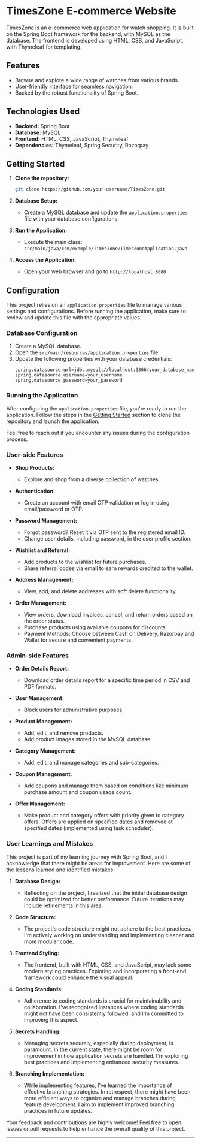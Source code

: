 # TimesZone E-commerce Website

TimesZone is an e-commerce web application for watch shopping. It is built on the Spring Boot framework for the backend, with MySQL as the database. The frontend is developed using HTML, CSS, and JavaScript, with Thymeleaf for templating.

## Features
- Browse and explore a wide range of watches from various brands.
- User-friendly interface for seamless navigation.
- Backed by the robust functionality of Spring Boot.

## Technologies Used
- **Backend:** Spring Boot
- **Database:** MySQL
- **Frontend:** HTML, CSS, JavaScript, Thymeleaf
- **Dependencies:** Thymeleaf, Spring Security, Razorpay

## Getting Started
1. **Clone the repository:**
    ```bash
    git clone https://github.com/your-username/TimesZone.git
    ```

2. **Database Setup:**
    - Create a MySQL database and update the `application.properties` file with your database configurations.

3. **Run the Application:**
    - Execute the main class: `src/main/java/com/example/TimesZone/TimesZoneApplication.java`

4. **Access the Application:**
    - Open your web browser and go to `http://localhost:8080`

## Configuration
This project relies on an `application.properties` file to manage various settings and configurations. Before running the application, make sure to review and update this file with the appropriate values.

### Database Configuration
1. Create a MySQL database.
2. Open the `src/main/resources/application.properties` file.
3. Update the following properties with your database credentials:
    ```properties
    spring.datasource.url=jdbc:mysql://localhost:3306/your_database_name
    spring.datasource.username=your_username
    spring.datasource.password=your_password
    ```

### Running the Application
After configuring the `application.properties` file, you're ready to run the application. Follow the steps in the [Getting Started](#getting-started) section to clone the repository and launch the application.

Feel free to reach out if you encounter any issues during the configuration process.

### User-side Features
- **Shop Products:**
    - Explore and shop from a diverse collection of watches.

- **Authentication:**
    - Create an account with email OTP validation or log in using email/password or OTP.

- **Password Management:**
    - Forgot password? Reset it via OTP sent to the registered email ID.
    - Change user details, including password, in the user profile section.

- **Wishlist and Referral:**
    - Add products to the wishlist for future purchases.
    - Share referral codes via email to earn rewards credited to the wallet.

- **Address Management:**
    - View, add, and delete addresses with soft delete functionality.

- **Order Management:**
    - View orders, download invoices, cancel, and return orders based on the order status.
    - Purchase products using available coupons for discounts.
    - Payment Methods: Choose between Cash on Delivery, Razorpay and Wallet for secure and convenient payments.

### Admin-side Features
- **Order Details Report:**
    - Download order details report for a specific time period in CSV and PDF formats.

- **User Management:**
    - Block users for administrative purposes.

- **Product Management:**
    - Add, edit, and remove products.
    - Add product images stored in the MySQL database.

- **Category Management:**
    - Add, edit, and manage categories and sub-categories.

- **Coupon Management:**
    - Add coupons and manage them based on conditions like minimum purchase amount and coupon usage count.

- **Offer Management:**
    - Make product and category offers with priority given to category offers. Offers are applied on specified dates and removed at specified dates (implemented using task scheduler).

### User Learnings and Mistakes
This project is part of my learning journey with Spring Boot, and I acknowledge that there might be areas for improvement. Here are some of the lessons learned and identified mistakes:

1. **Database Design:**
    - Reflecting on the project, I realized that the initial database design could be optimized for better performance. Future iterations may include refinements in this area.

2. **Code Structure:**
    - The project's code structure might not adhere to the best practices. I'm actively working on understanding and implementing cleaner and more modular code.

3. **Frontend Styling:**
    - The frontend, built with HTML, CSS, and JavaScript, may lack some modern styling practices. Exploring and incorporating a front-end framework could enhance the visual appeal.

4. **Coding Standards:**
    - Adherence to coding standards is crucial for maintainability and collaboration. I've recognized instances where coding standards might not have been consistently followed, and I'm committed to improving this aspect.

5. **Secrets Handling:**
    - Managing secrets securely, especially during deployment, is paramount. In the current state, there might be room for improvement in how application secrets are handled. I'm exploring best practices and implementing enhanced security measures.

6. **Branching Implementation:**
    - While implementing features, I've learned the importance of effective branching strategies. In retrospect, there might have been more efficient ways to organize and manage branches during feature development. I aim to implement improved branching practices in future updates.

Your feedback and contributions are highly welcome! Feel free to open issues or pull requests to help enhance the overall quality of this project.

---
